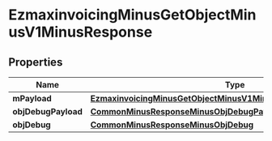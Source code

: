 
# EzmaxinvoicingMinusGetObjectMinusV1MinusResponse

## Properties
Name | Type | Description | Notes
------------ | ------------- | ------------- | -------------
**mPayload** | [**EzmaxinvoicingMinusGetObjectMinusV1MinusResponseMinusMPayload**](EzmaxinvoicingMinusGetObjectMinusV1MinusResponseMinusMPayload.md) |  | 
**objDebugPayload** | [**CommonMinusResponseMinusObjDebugPayload**](CommonMinusResponseMinusObjDebugPayload.md) |  |  [optional]
**objDebug** | [**CommonMinusResponseMinusObjDebug**](CommonMinusResponseMinusObjDebug.md) |  |  [optional]



